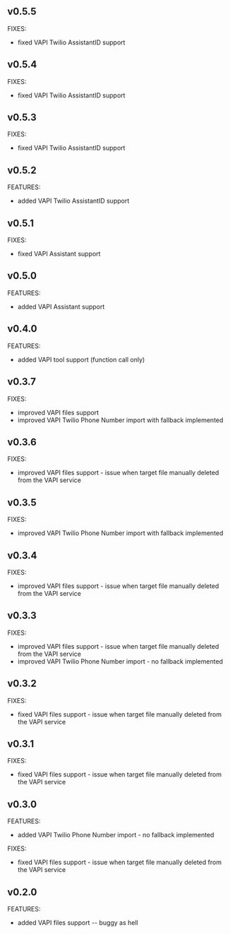 ## v0.5.5

FIXES:
  - fixed VAPI Twilio AssistantID support

## v0.5.4

FIXES:
  - fixed VAPI Twilio AssistantID support

## v0.5.3

FIXES:
  - fixed VAPI Twilio AssistantID support

## v0.5.2

FEATURES:
  - added VAPI Twilio AssistantID support

## v0.5.1

FIXES:
  - fixed VAPI Assistant support

## v0.5.0

FEATURES:
  - added VAPI Assistant support

## v0.4.0

FEATURES:
  - added VAPI tool support (function call only)

## v0.3.7

FIXES:
  - improved VAPI files support
  - improved VAPI Twilio Phone Number import with fallback implemented

## v0.3.6

FIXES:
  - improved VAPI files support - issue when target file manually deleted from the VAPI service

## v0.3.5

FIXES:
  - improved VAPI Twilio Phone Number import with fallback implemented

## v0.3.4

FIXES:
  - improved VAPI files support - issue when target file manually deleted from the VAPI service

## v0.3.3

FIXES:
  - improved VAPI files support - issue when target file manually deleted from the VAPI service
  - improved VAPI Twilio Phone Number import - no fallback implemented

## v0.3.2

FIXES:
  - fixed VAPI files support - issue when target file manually deleted from the VAPI service

## v0.3.1

FIXES:
  - fixed VAPI files support - issue when target file manually deleted from the VAPI service

## v0.3.0

FEATURES:
  - added VAPI Twilio Phone Number import - no fallback implemented

FIXES:
  - fixed VAPI files support - issue when target file manually deleted from the VAPI service

## v0.2.0

FEATURES:
  - added VAPI files support -- buggy as hell
